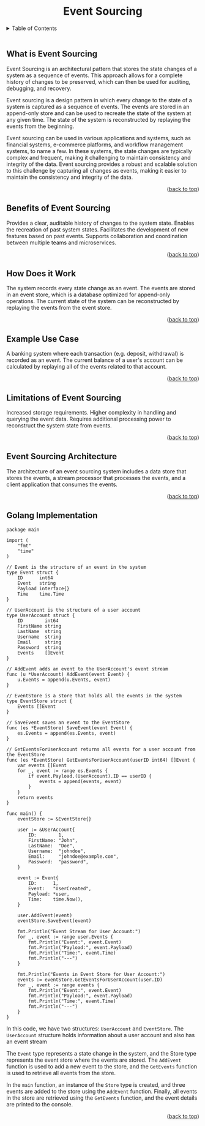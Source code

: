 <h1 align="center">Event Sourcing</h1>

<!-- TABLE OF CONTENTS -->
<details>
  <summary>Table of Contents</summary>
  <ol>
    <li>
      <a href="#what-is-event-sourcing">What is Event Sourcing</a>
    </li>
    <li>
      <a href="#benefits-of-event-sourcing">Benefits of Event Sourcing</a>
    </li>
    <li>
      <a href="#how-does-it-work">How Does it Work</a>
    </li>
    <li><a href="#example-use-case">Example Use Case</a></li>
    <li><a href="#limitations-of-event-sourcing">Limitations of Event Sourcing</a></li>
    <li>
      <a href="#event-sourcing-architecture">Event Sourcing Architecture</a>
    </li>
    <li>
      <a href="#golang-implementation">Golang Implementation</a>
    </li>
  </ol>
</details>
<br>

## What is Event Sourcing
Event Sourcing is an architectural pattern that stores the state changes of a system as a sequence of events.
This approach allows for a complete history of changes to be preserved, which can then be used for auditing, debugging, and recovery.

Event sourcing is a design pattern in which every change to the state of a system is captured as a sequence of events. The events are stored in an append-only store and can be used to recreate the state of the system at any given time. The state of the system is reconstructed by replaying the events from the beginning.

Event sourcing can be used in various applications and systems, such as financial systems, e-commerce platforms, and workflow management systems, to name a few. In these systems, the state changes are typically complex and frequent, making it challenging to maintain consistency and integrity of the data. Event sourcing provides a robust and scalable solution to this challenge by capturing all changes as events, making it easier to maintain the consistency and integrity of the data.

<p align="right">(<a href="#readme-top">back to top</a>)</p>

## Benefits of Event Sourcing
Provides a clear, auditable history of changes to the system state.
Enables the recreation of past system states.
Facilitates the development of new features based on past events.
Supports collaboration and coordination between multiple teams and microservices.

<p align="right">(<a href="#readme-top">back to top</a>)</p>

## How Does it Work
The system records every state change as an event.
The events are stored in an event store, which is a database optimized for append-only operations.
The current state of the system can be reconstructed by replaying the events from the event store.

<p align="right">(<a href="#readme-top">back to top</a>)</p>

## Example Use Case
A banking system where each transaction (e.g. deposit, withdrawal) is recorded as an event. The current balance of a user's account can be calculated by replaying all of the events related to that account.

<p align="right">(<a href="#readme-top">back to top</a>)</p>

## Limitations of Event Sourcing
Increased storage requirements.
Higher complexity in handling and querying the event data.
Requires additional processing power to reconstruct the system state from events.

<p align="right">(<a href="#readme-top">back to top</a>)</p>

## Event Sourcing Architecture
The architecture of an event sourcing system includes a data store that stores the events, a stream processor that processes the events, and a client application that consumes the events.

<p align="right">(<a href="#readme-top">back to top</a>)</p>

## Golang Implementation
```
package main

import (
	"fmt"
	"time"
)

// Event is the structure of an event in the system
type Event struct {
	ID      int64
	Event   string
	Payload interface{}
	Time    time.Time
}

// UserAccount is the structure of a user account
type UserAccount struct {
	ID        int64
	FirstName string
	LastName  string
	Username  string
	Email     string
	Password  string
	Events    []Event
}

// AddEvent adds an event to the UserAccount's event stream
func (u *UserAccount) AddEvent(event Event) {
	u.Events = append(u.Events, event)
}

// EventStore is a store that holds all the events in the system
type EventStore struct {
	Events []Event
}

// SaveEvent saves an event to the EventStore
func (es *EventStore) SaveEvent(event Event) {
	es.Events = append(es.Events, event)
}

// GetEventsForUserAccount returns all events for a user account from the EventStore
func (es *EventStore) GetEventsForUserAccount(userID int64) []Event {
	var events []Event
	for _, event := range es.Events {
		if event.Payload.(UserAccount).ID == userID {
			events = append(events, event)
		}
	}
	return events
}

func main() {
	eventStore := &EventStore{}

	user := &UserAccount{
		ID:        1,
		FirstName: "John",
		LastName:  "Doe",
		Username:  "johndoe",
		Email:     "johndoe@example.com",
		Password:  "password",
	}

	event := Event{
		ID:      1,
		Event:   "UserCreated",
		Payload: *user,
		Time:    time.Now(),
	}

	user.AddEvent(event)
	eventStore.SaveEvent(event)

	fmt.Println("Event Stream for User Account:")
	for _, event := range user.Events {
		fmt.Println("Event:", event.Event)
		fmt.Println("Payload:", event.Payload)
		fmt.Println("Time:", event.Time)
		fmt.Println("---")
	}

	fmt.Println("Events in Event Store for User Account:")
	events := eventStore.GetEventsForUserAccount(user.ID)
	for _, event := range events {
		fmt.Println("Event:", event.Event)
		fmt.Println("Payload:", event.Payload)
		fmt.Println("Time:", event.Time)
		fmt.Println("---")
	}
}

```

In this code, we have two structures: `UserAccount` and `EventStore`. The `UserAccount` structure holds information about a user account and also has an event stream

The `Event` type represents a state change in the system, and the Store type represents the event store where the events are stored. The `AddEvent` function is used to add a new event to the store, and the `GetEvents` function is used to retrieve all events from the store.

In the `main` function, an instance of the `Store` type is created, and three events are added to the store using the `AddEvent` function. Finally, all events in the store are retrieved using the `GetEvents` function, and the event details are printed to the console.

<p align="right">(<a href="#readme-top">back to top</a>)</p>